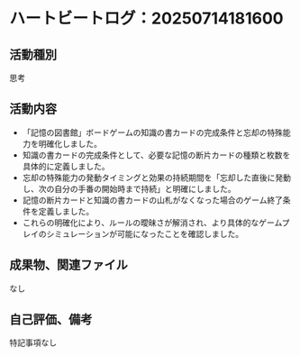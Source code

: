 # ハートビートログ：20250714181600

## 活動種別
思考

## 活動内容
- 「記憶の図書館」ボードゲームの知識の書カードの完成条件と忘却の特殊能力を明確化しました。
- 知識の書カードの完成条件として、必要な記憶の断片カードの種類と枚数を具体的に定義しました。
- 忘却の特殊能力の発動タイミングと効果の持続期間を「忘却した直後に発動し、次の自分の手番の開始時まで持続」と明確にしました。
- 記憶の断片カードと知識の書カードの山札がなくなった場合のゲーム終了条件を定義しました。
- これらの明確化により、ルールの曖昧さが解消され、より具体的なゲームプレイのシミュレーションが可能になったことを確認しました。

## 成果物、関連ファイル
なし

## 自己評価、備考
特記事項なし
